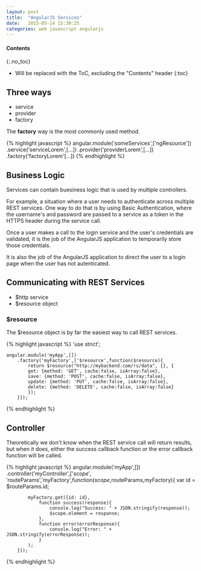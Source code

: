 ```yaml
---
layout: post
title:  "AngularJS Services"
date:   2015-05-14 15:30:25
categories: web javascript angularjs
---
```


#### Contents
{:.no_toc}

* Will be replaced with the ToC, excluding the "Contents" header
{:toc}

## Three ways

* service
* provider
* factory

The **factory** way is the most commonly used method.

{% highlight javascript %}
angular.module('someServices',['ngResource'])
    .service('serviceLorem',[...])
    .provider('providerLorem',[...])
    .factory('factoryLorem'[...])
{% endhighlight %}

## Business Logic

Services can contain buesiness logic that is used by multiple controllers.

For example, a situation where a user needs to authenticate across multiple REST services. One way to do that is by using Basic Authentication, where the username's and password are passed to a service as a token in the HTTPS header during the service call.

Once a user makes a call to the login service and the user's credentials are validated, it is the job of the AngularJS application to temporarily store those credentials. 

It is also the job of the AngularJS application to direct the user to a login page when the user has not autenticated.

## Communicating with REST Services

* $http service
* $resource object

### $resource

The $resource object is by far the easiest way to call REST services.

{% highlight javascript %}
'use strict';

    angular.module('myApp',[])
        .factory('myFactory',['$resource',function($resource){
            return $resource("http://mybackend.com/rs/data", {}, {
            get: {method: 'GET', cache:false, isArray:false},
            save: {method: 'POST', cache:false, isArray:false},
            update: {method: 'PUT', cache:false, isArray:false},
            delete: {method: 'DELETE', cache:false, isArray:false}
            });
        }]);
{% endhighlight %}

## Controller

Theoretically we don't know when the REST service call will return results, but when it does, either the success callback function or the error callback function will be called.

{% highlight javascript %}
    angular.module('myApp',[])
        .controller('myController',['$scope','$routeParams','myFactory',function($scope,$routeParams,myFactory){
            var id = $routeParams.id;

            myFactory.get({id: id}, 
                function success(response){
                    console.log("Success: " + JSON.stringify(response));
                    $scope.element = response;
                },
                function error(errorResponse){
                    console.log("Error: " + JSON.stringify(errorResponse));
                }
            );
        }]);

{% endhighlight %}
